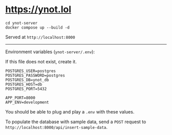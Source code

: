 # https://ynot.lol

```
cd ynot-server
docker compose up --build -d
```

Served at `http://localhost:8000`

---

Environment variables (`ynot-server/.env`):

If this file does not exist, create it.

```
POSTGRES_USER=postgres
POSTGRES_PASSWORD=postgres
POSTGRES_DB=ynot_db
POSTGRES_HOST=db
POSTGRES_PORT=5432

APP_PORT=8000
APP_ENV=development
```
You should be able to plug and play a `.env` with these values.

To populate the database with sample data, send a `POST` request to `http://localhost:8000/api/insert-sample-data`.
